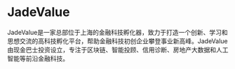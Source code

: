 # JadeValue

JadeValue是一家总部位于上海的金融科技孵化器，致力于打造一个创新、学习和思想交流的高科技孵化平台，帮助金融科技初创企业攀登事业新高峰。JadeValue由现金巴士投资设立，专注于区块链、智能投顾、信用诊断、房地产大数据和人工智能等前沿金融科技。

